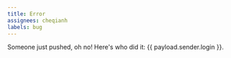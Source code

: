 ```yaml
---
title: Error
assignees: cheqianh
labels: bug
---
```

Someone just pushed, oh no! Here's who did it: {{ payload.sender.login }}.
